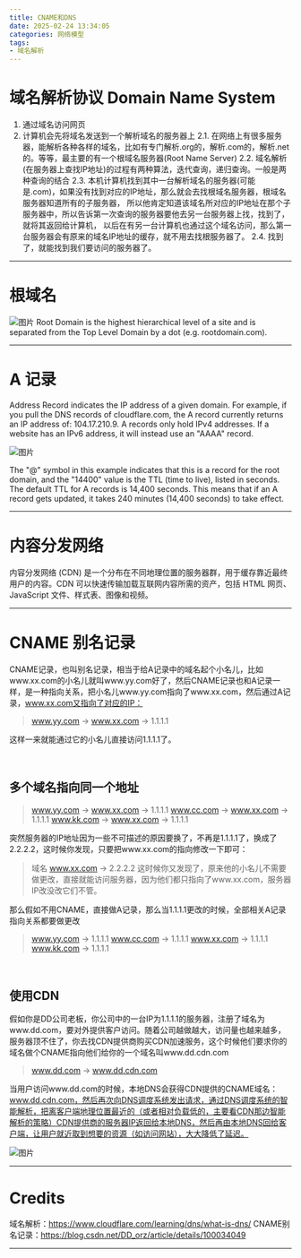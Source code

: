 ```yaml
---
title: CNAME和DNS
date: 2025-02-24 13:34:05
categories: 网络模型
tags: 
- 域名解析
---
```


# 域名解析协议 Domain Name System
1. 通过域名访问网页
2. 计算机会先将域名发送到一个解析域名的服务器上
    2.1. 在网络上有很多服务器，能解析各种各样的域名，比如有专门解析.org的，解析.com的，解析.net的。等等，最主要的有一个根域名服务器(Root Name Server)
    2.2. 域名解析(在服务器上查找IP地址)的过程有两种算法，迭代查询，递归查询。一般是两种查询的结合
    2.3. 本机计算机找到其中一台解析域名的服务器(可能是.com)，如果没有找到对应的IP地址，那么就会去找根域名服务器，根域名服务器知道所有的子服务器，
    所以他肯定知道该域名所对应的IP地址在那个子服务器中，所以告诉第一次查询的服务器要他去另一台服务器上找，找到了，就将其返回给计算机，
    以后在有另一台计算机也通过这个域名访问，那么第一台服务器会有原来的域名IP地址的缓存，就不用去找根服务器了。
    2.4. 找到了，就能找到我们要访问的服务器了。

---

# 根域名
![图片](RootDomain.jpg "域名结构")
Root Domain is the highest hierarchical level of a site and is separated from the Top Level Domain by a dot (e.g. rootdomain.com).

---

# A 记录
Address Record indicates the IP address of a given domain. For example, if you pull the DNS records of cloudflare.com, the A record currently returns an IP address of: 104.17.210.9. A records only hold IPv4 addresses. If a website has an IPv6 address, it will instead use an "AAAA" record.

![图片](ARecord.png "A记录组成部分")

The "@" symbol in this example indicates that this is a record for the root domain, and the "14400" value is the TTL (time to live), listed in seconds. The default TTL for A records is 14,400 seconds. This means that if an A record gets updated, it takes 240 minutes (14,400 seconds) to take effect.

---

# 内容分发网络
内容分发网络 (CDN) 是一个分布在不同地理位置的服务器群，用于缓存靠近最终用户的内容。CDN 可以快速传输加载互联网内容所需的资产，包括 HTML 网页、JavaScript 文件、样式表、图像和视频。

---

# CNAME 别名记录
CNAME记录，也叫别名记录，相当于给A记录中的域名起个小名儿，比如www.xx.com的小名儿就叫www.yy.com好了，然后CNAME记录也和A记录一样，是一种指向关系，把小名儿www.yy.com指向了www.xx.com，然后通过A记录，www.xx.com又指向了对应的IP：

> www.yy.com → www.xx.com → 1.1.1.1

这样一来就能通过它的小名儿直接访问1.1.1.1了。

<br>

## 多个域名指向同一个地址

>www.yy.com → www.xx.com → 1.1.1.1
www.cc.com → www.xx.com → 1.1.1.1
www.kk.com → www.xx.com → 1.1.1.1

突然服务器的IP地址因为一些不可描述的原因要换了，不再是1.1.1.1了，换成了2.2.2.2，这时候你发现，只要把www.xx.com的指向修改一下即可：

> 域名 www.xx.com → 2.2.2.2
这时候你又发现了，原来他的小名儿不需要做更改，直接就能访问服务器，因为他们都只指向了www.xx.com，服务器IP改没改它们不管。

那么假如不用CNAME，直接做A记录，那么当1.1.1.1更改的时候，全部相关A记录指向关系都要做更改
> www.yy.com → 1.1.1.1
www.cc.com → 1.1.1.1
www.xx.com → 1.1.1.1
www.kk.com → 1.1.1.1

<br>

## 使用CDN

假如你是DD公司老板，你公司中的一台IP为1.1.1.1的服务器，注册了域名为www.dd.com，要对外提供客户访问。随着公司越做越大，访问量也越来越多，服务器顶不住了，你去找CDN提供商购买CDN加速服务，这个时候他们要求你的域名做个CNAME指向他们给你的一个域名叫www.dd.cdn.com

> www.dd.com → www.dd.cdn.com

当用户访问www.dd.com的时候，本地DNS会获得CDN提供的CNAME域名：www.dd.cdn.com，然后再次向DNS调度系统发出请求，通过DNS调度系统的智能解析，把离客户端地理位置最近的（或者相对负载低的，主要看CDN那边智能解析的策略）CDN提供商的服务器IP返回给本地DNS，然后再由本地DNS回给客户端，让用户就近取到想要的资源（如访问网站），大大降低了延迟。

![图片](CDN.png "使用CNAME配置使用CDN服务器")

---

# Credits

域名解析：https://www.cloudflare.com/learning/dns/what-is-dns/
CNAME别名记录：https://blog.csdn.net/DD_orz/article/details/100034049

---